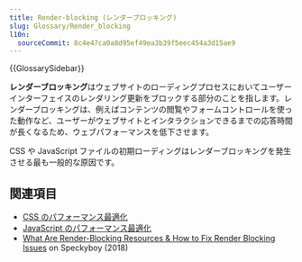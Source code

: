 ```yaml
---
title: Render-blocking (レンダーブロッキング)
slug: Glossary/Render_blocking
l10n:
  sourceCommit: 8c4e47ca0a8d95ef49ea3b39f5eec454a3d15ae9
---
```


{{GlossarySidebar}}

**レンダーブロッキング**はウェブサイトのローディングプロセスにおいてユーザーインターフェイスのレンダリング更新をブロックする部分のことを指します。レンダーブロッキングは、例えばコンテンツの閲覧やフォームコントロールを使った動作など、ユーザーがウェブサイトとインタラクションできるまでの応答時間が長くなるため、ウェブパフォーマンスを低下させます。

CSS や JavaScript ファイルの初期ローディングはレンダーブロッキングを発生させる最も一般的な原因です。

## 関連項目

- [CSS のパフォーマンス最適化](/ja/docs/Learn/Performance/CSS)
- [JavaScript のパフォーマンス最適化](/ja/docs/Learn/Performance/JavaScript)
- [What Are Render-Blocking Resources & How to Fix Render Blocking Issues](https://speckyboy.com/render-blocking/) on Speckyboy (2018)
